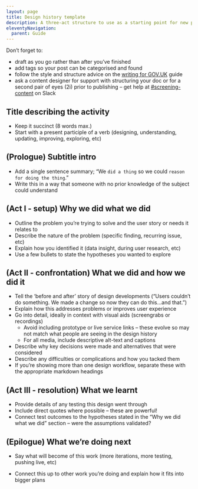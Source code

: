 ```yaml
---
layout: page
title: Design history template
description: A three-act structure to use as a starting point for new posts.
eleventyNavigation:
  parent: Guide
---
```


Don’t forget to: 

- draft as you go rather than after you’ve finished 
- add tags so your post can be categorised and found 
- follow the style and structure advice on the [writing for GOV.UK](https://www.gov.uk/guidance/content-design/writing-for-gov-uk) guide 
- ask a content designer for support with structuring your doc or for a second pair of eyes (2i) prior to publishing – get help at [#screening-content](https://nhsdigitalcorporate.enterprise.slack.com/archives/C085GLW8Z70) on Slack 

## Title describing the activity

- Keep it succinct (8 words max.) 
- Start with a present participle of a verb (designing, understanding, updating, improving, exploring, etc) 

## (Prologue) Subtitle intro 

- Add a single sentence summary; “We `did a thing` so we could `reason for doing the thing`.” 
- Write this in a way that someone with no prior knowledge of the subject could understand 

## (Act I - setup) Why we did what we did 

- Outline the problem you’re trying to solve and the user story or needs it relates to 
- Describe the nature of the problem (specific finding, recurring issue, etc) 
- Explain how you identified it (data insight, during user research, etc) 
- Use a few bullets to state the hypotheses you wanted to explore 

## (Act II - confrontation) What we did and how we did it 

- Tell the ‘before and after’ story of design developments (“Users couldn’t do something. We made a change so now they can do this...and that.”) 
- Explain how this addresses problems or improves user experience 
- Go into detail, ideally in context with visual aids (screengrabs or recordings) 
    - Avoid including prototype or live service links – these evolve so may not match what people are seeing in the design history 
    - For all media, include descriptive alt-text and captions 
- Describe why key decisions were made and alternatives that were considered 
- Describe any difficulties or complications and how you tacked them 
- If you’re showing more than one design workflow, separate these with the appropriate markdown headings 

## (Act III - resolution) What we learnt 

- Provide details of any testing this design went through 
- Include direct quotes where possible – these are powerful! 
- Connect test outcomes to the hypotheses stated in the “Why we did what we did” section – were the assumptions validated? 

## (Epilogue) What we’re doing next 

- Say what will become of this work (more iterations, more testing, pushing live, etc) 
* Connect this up to other work you’re doing and explain how it fits into bigger plans 
